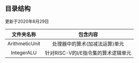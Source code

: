 ## 目录结构

更新于2020年8月29日

|   文件夹名称   |              包含内容               |
|:--------------:|:-----------------------------------:|
| ArithmeticUnit |   处理器中的算术(加减法运算)单元    |
|   IntegerALU   | 针对RISC-V的I/E指令集的算术逻辑单元 |